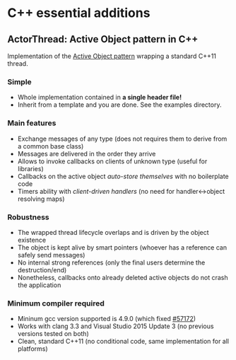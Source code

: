 # C++ essential additions

## ActorThread: Active Object pattern in C++

Implementation of the
[Active Object pattern](http://www.drdobbs.com/parallel/prefer-using-active-objects-instead-of-n/225700095)
wrapping a standard C++11 thread.

### Simple
* Whole implementation contained in **a single header file!**
* Inherit from a template and you are done. See the examples directory.

### Main features
* Exchange messages of any type (does not requires them to derive from a common base class)
* Messages are delivered in the order they arrive
* Allows to invoke callbacks on clients of unknown type (useful for libraries)
* Callbacks on the active object *auto-store themselves* with no boilerplate code
* Timers ability with *client-driven handlers* (no need for handler&harr;object resolving maps)

### Robustness
* The wrapped thread lifecycle overlaps and is driven by the object existence
* The object is kept alive by smart pointers (whoever has a reference can safely send messages)
* No internal strong references (only the final users determine the destruction/end)
* Nonetheless, callbacks onto already deleted active objects do not crash the application

### Minimum compiler required
* Mininum gcc version supported is 4.9.0 (which fixed [#57172](https://gcc.gnu.org/bugzilla/show_bug.cgi?id=57172))
* Works with clang 3.3 and Visual Studio 2015 Update 3 (no previous versions tested on both)
* Clean, standard C++11 (no conditional code, same implementation for all platforms)
